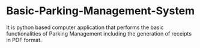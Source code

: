 # Basic-Parking-Management-System
It is python based computer application that performs the basic functionalities of Parking Management including the generation of receipts in PDF format.
